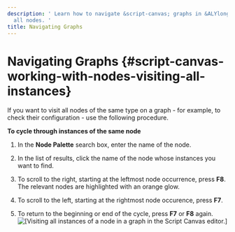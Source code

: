 ```yaml
---
description: ' Learn how to navigate &script-canvas; graphs in &ALYlong; to visit
  all nodes. '
title: Navigating Graphs
---
```

# Navigating Graphs {#script-canvas-working-with-nodes-visiting-all-instances}

If you want to visit all nodes of the same type on a graph - for example, to check their configuration - use the following procedure\.

**To cycle through instances of the same node**

1. In the **Node Palette** search box, enter the name of the node\.

1. In the list of results, click the name of the node whose instances you want to find\.

1. To scroll to the right, starting at the leftmost node occurrence, press **F8**\. The relevant nodes are highlighted with an orange glow\.

1. To scroll to the left, starting at the rightmost node occurence, press **F7**\.

1. To return to the beginning or end of the cycle, press **F7** or **F8** again\.
![\[Visiting all instances of a node in a graph in the Script Canvas editor.\]](/images/userguide/scripting/script-canvas/script-canvas-working-with-nodes-22.gif)